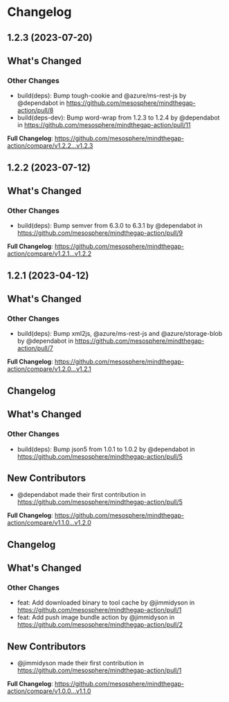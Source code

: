 # Changelog

## 1.2.3 (2023-07-20)

<!-- Release notes generated using configuration in .github/release.yaml at main -->

## What's Changed
### Other Changes
* build(deps): Bump tough-cookie and @azure/ms-rest-js by @dependabot in https://github.com/mesosphere/mindthegap-action/pull/8
* build(deps-dev): Bump word-wrap from 1.2.3 to 1.2.4 by @dependabot in https://github.com/mesosphere/mindthegap-action/pull/11


**Full Changelog**: https://github.com/mesosphere/mindthegap-action/compare/v1.2.2...v1.2.3

## 1.2.2 (2023-07-12)

<!-- Release notes generated using configuration in .github/release.yaml at main -->

## What's Changed
### Other Changes
* build(deps): Bump semver from 6.3.0 to 6.3.1 by @dependabot in https://github.com/mesosphere/mindthegap-action/pull/9


**Full Changelog**: https://github.com/mesosphere/mindthegap-action/compare/v1.2.1...v1.2.2

## 1.2.1 (2023-04-12)

<!-- Release notes generated using configuration in .github/release.yaml at main -->

## What's Changed
### Other Changes
* build(deps): Bump xml2js, @azure/ms-rest-js and @azure/storage-blob by @dependabot in https://github.com/mesosphere/mindthegap-action/pull/7


**Full Changelog**: https://github.com/mesosphere/mindthegap-action/compare/v1.2.0...v1.2.1

## Changelog

<!-- Release notes generated using configuration in .github/release.yaml at main -->

## What's Changed
### Other Changes
* build(deps): Bump json5 from 1.0.1 to 1.0.2 by @dependabot in https://github.com/mesosphere/mindthegap-action/pull/5

## New Contributors
* @dependabot made their first contribution in https://github.com/mesosphere/mindthegap-action/pull/5

**Full Changelog**: https://github.com/mesosphere/mindthegap-action/compare/v1.1.0...v1.2.0

## Changelog

<!-- Release notes generated using configuration in .github/release.yaml at main -->

## What's Changed
### Other Changes
* feat: Add downloaded binary to tool cache by @jimmidyson in https://github.com/mesosphere/mindthegap-action/pull/1
* feat: Add push image bundle action by @jimmidyson in https://github.com/mesosphere/mindthegap-action/pull/2

## New Contributors
* @jimmidyson made their first contribution in https://github.com/mesosphere/mindthegap-action/pull/1

**Full Changelog**: https://github.com/mesosphere/mindthegap-action/compare/v1.0.0...v1.1.0
